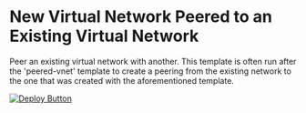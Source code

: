 # New Virtual Network Peered to an Existing Virtual Network

Peer an existing virtual network with another. This template is often run after
the 'peered-vnet' template to create a peering from the existing network to the
one that was created with the aforementioned template.

[![Deploy Button](https://raw.githubusercontent.com/specialised-systems/azure-templates/master/images/deploy-to-azure-button.png)](https://portal.azure.com/#create/Microsoft.Template/uri/https%3A%2F%2Fraw.githubusercontent.com%2Fspecialised-systems%2Fazure-templates%2Fmaster%2Ftemplates%2Fvnet-peering%2Fdeploy.json)